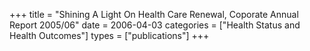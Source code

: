 +++
title = "Shining A Light On Health Care Renewal, Coporate Annual Report 2005/06"
date = 2006-04-03
categories = ["Health Status and Health Outcomes"]
types = ["publications"]
+++
